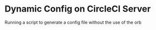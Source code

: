 # Dynamic Config on CircleCI Server

Running a script to generate a config file without the use of the orb